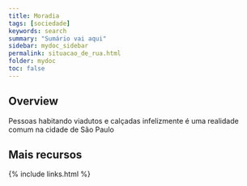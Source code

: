 ```yaml
---
title: Moradia
tags: [sociedade]
keywords: search
summary: "Sumário vai aqui"
sidebar: mydoc_sidebar
permalink: situacao_de_rua.html
folder: mydoc
toc: false
---
```


## Overview
Pessoas habitando viadutos e calçadas infelizmente é uma realidade comum na cidade de São Paulo


## Mais recursos

{% include links.html %}
